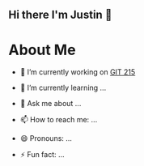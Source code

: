 ## Hi there I'm Justin 👋

<h1>About Me</h1>

- 🔭 I’m currently working on [GIT 215](<https://poly.engineering.asu.edu/>)
- 🌱 I’m currently learning ...

- 💬 Ask me about ...
- 📫 How to reach me: ...
- 😄 Pronouns: ...
- ⚡ Fun fact: ...
